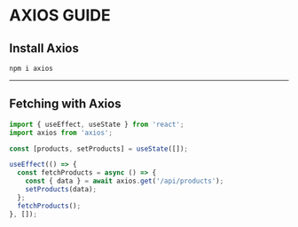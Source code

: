 # AXIOS GUIDE

## Install Axios
`npm i axios`

---

## Fetching with Axios
```js
import { useEffect, useState } from 'react';
import axios from 'axios';

const [products, setProducts] = useState([]);

useEffect(() => {
  const fetchProducts = async () => {
    const { data } = await axios.get('/api/products');
    setProducts(data);
  };
  fetchProducts();
}, []);
```